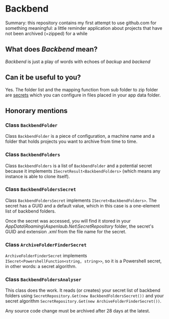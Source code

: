 # Backbend

Summary: this repository contains my first attempt to use github.com for something meaningful: a little reminder application about projects that have not been archived (=zipped) for a while

## What does *Backbend* mean?

*Backbend* is just a play of words with echoes of *backup* and *backend*

## Can it be useful to you?

Yes. The folder list and the mapping function from sub folder to zip folder are [secrets](https://github.com/aspenlaub/Pegh/blob/master/README.md) which you can configure in files placed in your app data folder.

## Honorary mentions

### Class ```BackbendFolder```

Class ```BackbendFolder``` is a piece of configuration, a machine name and a folder that holds projects you want to archive from time to time.

### Class ```BackbendFolders```

Class ```BackbendFolders``` is a list of ```BackbendFolder``` and a potential secret because it implements ```ISecretResult<BackbendFolders>``` (which means any instance is able to clone itself).

### Class ```BackbendFoldersSecret```

Class ```BackbendFoldersSecret``` implements ```ISecret<BackbendFolders>```. The secret has a GUID and a default value, which in this case is a one-element list of backbend folders.

Once the secret was accessed, you will find it stored in your *AppData\Roaming\Aspenlaub.Net\SecretRepository* folder, the secret's GUID and extension *.xml* from the file name for the secret.

### Class ```ArchiveFolderFinderSecret```

```ArchiveFolderFinderSecret``` implements ```ISecret<PowershellFunction<string, string>>```, so it is a Powershell secret, in other words: a secret algorithm.

### Class ```BackbendFoldersAnalyser```

This class does the work. It reads (or creates) your secret list of backbend folders using ```SecretRepository.Get(new BackbendFoldersSecret())``` and your secret algorithm ```SecretRepository.Get(new ArchiveFolderFinderSecret())```.

Any source code change must be archived after 28 days at the latest.
